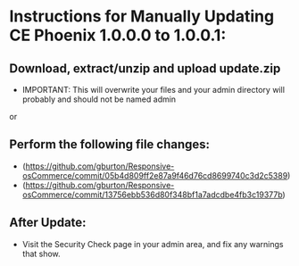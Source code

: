# Instructions for Manually Updating CE Phoenix 1.0.0.0 to 1.0.0.1:
## Download, extract/unzip and upload update.zip
* IMPORTANT: This will overwrite your files and your admin directory will probably and should not be named admin

or
## Perform the following file changes:
  * (https://github.com/gburton/Responsive-osCommerce/commit/05b4d809ff2e87a9f46d76cd8699740c3d2c5389)
  * (https://github.com/gburton/Responsive-osCommerce/commit/13756ebb536d80f348bf1a7adcdbe4fb3c19377b)
  ## After Update:
* Visit the Security Check page in your admin area, and fix any warnings that show.